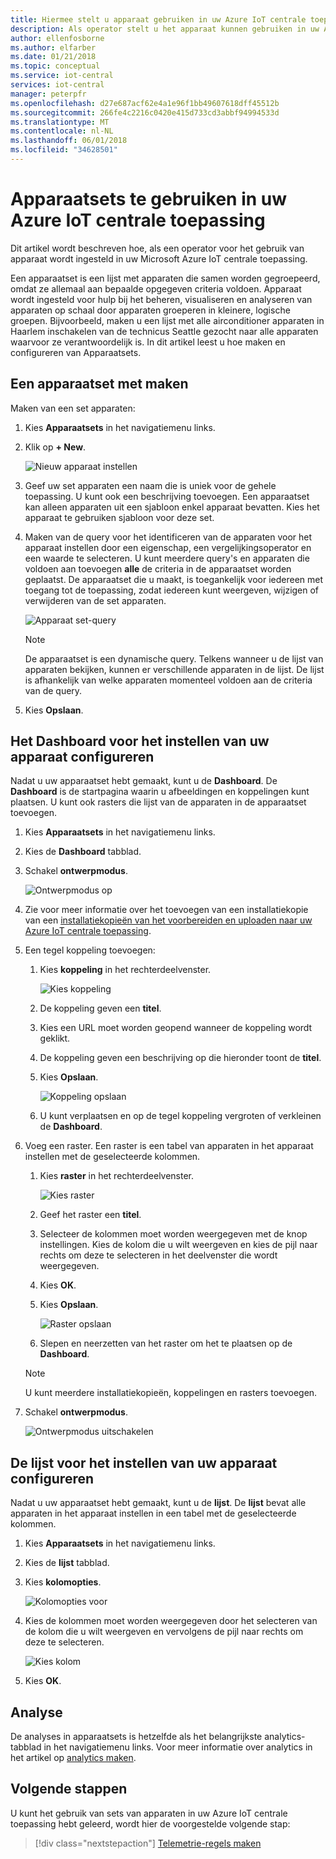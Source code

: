 ```yaml
---
title: Hiermee stelt u apparaat gebruiken in uw Azure IoT centrale toepassing | Microsoft Docs
description: Als operator stelt u het apparaat kunnen gebruiken in uw Azure IoT centrale toepassing.
author: ellenfosborne
ms.author: elfarber
ms.date: 01/21/2018
ms.topic: conceptual
ms.service: iot-central
services: iot-central
manager: peterpfr
ms.openlocfilehash: d27e687acf62e4a1e96f1bb49607618dff45512b
ms.sourcegitcommit: 266fe4c2216c0420e415d733cd3abbf94994533d
ms.translationtype: MT
ms.contentlocale: nl-NL
ms.lasthandoff: 06/01/2018
ms.locfileid: "34628501"
---
```

# <a name="use-device-sets-in-your-azure-iot-central-application"></a>Apparaatsets te gebruiken in uw Azure IoT centrale toepassing

Dit artikel wordt beschreven hoe, als een operator voor het gebruik van apparaat wordt ingesteld in uw Microsoft Azure IoT centrale toepassing.

Een apparaatset is een lijst met apparaten die samen worden gegroepeerd, omdat ze allemaal aan bepaalde opgegeven criteria voldoen. Apparaat wordt ingesteld voor hulp bij het beheren, visualiseren en analyseren van apparaten op schaal door apparaten groeperen in kleinere, logische groepen. Bijvoorbeeld, maken u een lijst met alle airconditioner apparaten in Haarlem inschakelen van de technicus Seattle gezocht naar alle apparaten waarvoor ze verantwoordelijk is. In dit artikel leest u hoe maken en configureren van Apparaatsets.

## <a name="create-a-device-set"></a>Een apparaatset met maken

Maken van een set apparaten:

1. Kies **Apparaatsets** in het navigatiemenu links.

1. Klik op **+ New**.

    ![Nieuw apparaat instellen](media/howto-use-device-sets/image1.png)

1. Geef uw set apparaten een naam die is uniek voor de gehele toepassing. U kunt ook een beschrijving toevoegen. Een apparaatset kan alleen apparaten uit een sjabloon enkel apparaat bevatten. Kies het apparaat te gebruiken sjabloon voor deze set.

1. Maken van de query voor het identificeren van de apparaten voor het apparaat instellen door een eigenschap, een vergelijkingsoperator en een waarde te selecteren. U kunt meerdere query's en apparaten die voldoen aan toevoegen **alle** de criteria in de apparaatset worden geplaatst. De apparaatset die u maakt, is toegankelijk voor iedereen met toegang tot de toepassing, zodat iedereen kunt weergeven, wijzigen of verwijderen van de set apparaten.

    ![Apparaat set-query](media/howto-use-device-sets/image2.png)

    > [!NOTE]
    > De apparaatset is een dynamische query. Telkens wanneer u de lijst van apparaten bekijken, kunnen er verschillende apparaten in de lijst. De lijst is afhankelijk van welke apparaten momenteel voldoen aan de criteria van de query.

1. Kies **Opslaan**.

## <a name="configure-the-dashboard-for-your-device-set"></a>Het Dashboard voor het instellen van uw apparaat configureren

Nadat u uw apparaatset hebt gemaakt, kunt u de **Dashboard**. De **Dashboard** is de startpagina waarin u afbeeldingen en koppelingen kunt plaatsen. U kunt ook rasters die lijst van de apparaten in de apparaatset toevoegen.

1. Kies **Apparaatsets** in het navigatiemenu links.

1. Kies de **Dashboard** tabblad.

1. Schakel **ontwerpmodus**.

    ![Ontwerpmodus op](media/howto-use-device-sets/image3.png)

1. Zie voor meer informatie over het toevoegen van een installatiekopie van een [installatiekopieën van het voorbereiden en uploaden naar uw Azure IoT centrale toepassing](howto-prepare-images.md).

1. Een tegel koppeling toevoegen:
    1. Kies **koppeling** in het rechterdeelvenster.

        ![Kies koppeling](media/howto-use-device-sets/image6.png)

    1. De koppeling geven een **titel**.
    1. Kies een URL moet worden geopend wanneer de koppeling wordt geklikt.
    1. De koppeling geven een beschrijving op die hieronder toont de **titel**.
    1. Kies **Opslaan**.

        ![Koppeling opslaan](media/howto-use-device-sets/image7.png)

    1. U kunt verplaatsen en op de tegel koppeling vergroten of verkleinen de **Dashboard**.

1. Voeg een raster. Een raster is een tabel van apparaten in het apparaat instellen met de geselecteerde kolommen.
    1. Kies **raster** in het rechterdeelvenster.

        ![Kies raster](media/howto-use-device-sets/image8.png)

    1. Geef het raster een **titel**.
    1. Selecteer de kolommen moet worden weergegeven met de knop instellingen. Kies de kolom die u wilt weergeven en kies de pijl naar rechts om deze te selecteren in het deelvenster die wordt weergegeven.
    1. Kies **OK**.
    1. Kies **Opslaan**.

        ![Raster opslaan](media/howto-use-device-sets/image9.png)

    1. Slepen en neerzetten van het raster om het te plaatsen op de **Dashboard**.

    > [!NOTE]
    > U kunt meerdere installatiekopieën, koppelingen en rasters toevoegen.

1. Schakel **ontwerpmodus**.

    ![Ontwerpmodus uitschakelen](media/howto-use-device-sets/image10.png)

## <a name="configure-the-list-for-your-device-set"></a>De lijst voor het instellen van uw apparaat configureren

Nadat u uw apparaatset hebt gemaakt, kunt u de **lijst**. De **lijst** bevat alle apparaten in het apparaat instellen in een tabel met de geselecteerde kolommen.

1. Kies **Apparaatsets** in het navigatiemenu links.

1. Kies de **lijst** tabblad.

1. Kies **kolomopties**.

    ![Kolomopties voor](media/howto-use-device-sets/image11.png)

1. Kies de kolommen moet worden weergegeven door het selecteren van de kolom die u wilt weergeven en vervolgens de pijl naar rechts om deze te selecteren.

    ![Kies kolom](media/howto-use-device-sets/image12.png)

1. Kies **OK**.

## <a name="analytics"></a>Analyse

De analyses in apparaatsets is hetzelfde als het belangrijkste analytics-tabblad in het navigatiemenu links. Voor meer informatie over analytics in het artikel op [analytics maken](howto-create-analytics.md).

## <a name="next-steps"></a>Volgende stappen

U kunt het gebruik van sets van apparaten in uw Azure IoT centrale toepassing hebt geleerd, wordt hier de voorgestelde volgende stap:

> [!div class="nextstepaction"]
> [Telemetrie-regels maken](howto-create-telemetry-rules.md)
